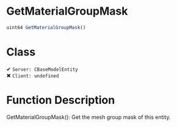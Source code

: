 # GetMaterialGroupMask
```js
uint64 GetMaterialGroupMask()
```
# Class
✔ `Server: CBaseModelEntity`  
✖ `Client: undefined`  

# Function Description
GetMaterialGroupMask(): Get the mesh group mask of this entity.
